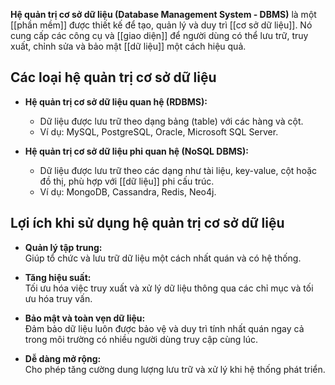 **Hệ quản trị cơ sở dữ liệu (Database Management System - DBMS)** là một [[phần mềm]] được thiết kế để tạo, quản lý và duy trì [[cơ sở dữ liệu]]. Nó cung cấp các công cụ và [[giao diện]] để người dùng có thể lưu trữ, truy xuất, chỉnh sửa và bảo mật [[dữ liệu]] một cách hiệu quả.

## Các loại hệ quản trị cơ sở dữ liệu

- **Hệ quản trị cơ sở dữ liệu quan hệ (RDBMS):**
    
    - Dữ liệu được lưu trữ theo dạng bảng (table) với các hàng và cột.
    - Ví dụ: MySQL, PostgreSQL, Oracle, Microsoft SQL Server.
- **Hệ quản trị cơ sở dữ liệu phi quan hệ (NoSQL DBMS):**
    
    - Dữ liệu được lưu trữ theo các dạng như tài liệu, key-value, cột hoặc đồ thị, phù hợp với [[dữ liệu]] phi cấu trúc.
    - Ví dụ: MongoDB, Cassandra, Redis, Neo4j.

## **Lợi ích khi sử dụng hệ quản trị cơ sở dữ liệu**

- **Quản lý tập trung:**  
    Giúp tổ chức và lưu trữ dữ liệu một cách nhất quán và có hệ thống.
    
- **Tăng hiệu suất:**  
    Tối ưu hóa việc truy xuất và xử lý dữ liệu thông qua các chỉ mục và tối ưu hóa truy vấn.
    
- **Bảo mật và toàn vẹn dữ liệu:**  
    Đảm bảo dữ liệu luôn được bảo vệ và duy trì tính nhất quán ngay cả trong môi trường có nhiều người dùng truy cập cùng lúc.
    
- **Dễ dàng mở rộng:**  
    Cho phép tăng cường dung lượng lưu trữ và xử lý khi hệ thống phát triển.